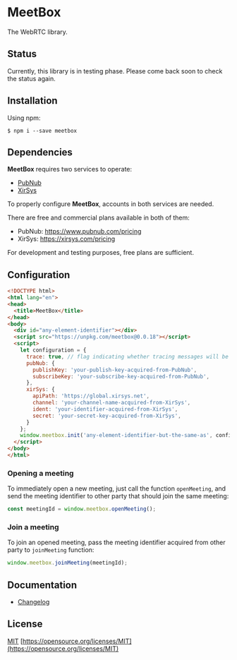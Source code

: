 # MeetBox

The WebRTC library.

## Status

Currently, this library is in testing phase.
Please come back soon to check the status again.

## Installation

Using npm:

```
$ npm i --save meetbox
```

## Dependencies

**MeetBox** requires two services to operate:
- [PubNub](https://www.pubnub.com)
- [XirSys](https://xirsys.com)

To properly configure **MeetBox**, accounts in both services are needed.

There are free and commercial plans available in both of them:
- PubNub: https://www.pubnub.com/pricing
- XirSys: https://xirsys.com/pricing

For development and testing purposes, free plans are sufficient.

## Configuration

```html
<!DOCTYPE html>
<html lang="en">
<head>
  <title>MeetBox</title>
</head>
<body>
  <div id="any-element-identifier"></div>
  <script src="https://unpkg.com/meetbox@0.0.18"></script>
  <script>
    let configuration = {
      trace: true, // flag indicating whether tracing messages will be displayed in the console
      pubNub: {
        publishKey: 'your-publish-key-acquired-from-PubNub',
        subscribeKey: 'your-subscribe-key-acquired-from-PubNub',
      },
      xirSys: {
        apiPath: 'https://global.xirsys.net',
        channel: 'your-channel-name-acquired-from-XirSys',
        ident: 'your-identifier-acquired-from-XirSys',
        secret: 'your-secret-key-acquired-from-XirSys',
      }
    };
    window.meetbox.init('any-element-identifier-but-the-same-as', configuration);
  </script>
</body>
</html>
```

### Opening a meeting

To immediately open a new meeting, just call the function `openMeeting`,
and send the meeting identifier to other party that should join the same meeting:

```js
const meetingId = window.meetbox.openMeeting();
```

### Join a meeting

To join an opened meeting, pass the meeting identifier acquired from other party to `joinMeeting` function:  

```js
window.meetbox.joinMeeting(meetingId);
```

## Documentation

- [Changelog](CHANGELOG.md)

## License

[MIT](LICENSE) [https://opensource.org/licenses/MIT](https://opensource.org/licenses/MIT)
